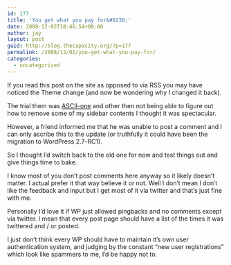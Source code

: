 ```yaml
---
id: 177
title: 'You get what you pay for&#8230;'
date: 2008-12-02T18:46:54+00:00
author: jay
layout: post
guid: http://blog.thecapacity.org/?p=177
permalink: /2008/12/02/you-get-what-you-pay-for/
categories:
  - uncategorized
---
```

If you read this post on the site as opposed to via RSS you may have noticed the Theme change (and now be wondering why I changed it back).

The trial them was [ASCII-one](http://www.smashingmagazine.com/2008/12/02/ascii-one-a-free-wordpress-theme/) and other then not being able to figure out how to remove some of my sidebar contents I thought it was spectacular.

However, a friend informed me that he was unable to post a comment and I can only ascribe this to the update (or truthfully it could have been the migration to WordPress 2.7-RC1).

So I thought I&#8217;d switch back to the old one for now and test things out and give things time to bake.

I know most of you don&#8217;t post comments here anyway so it likely doesn&#8217;t matter. I actual prefer it that way believe it or not. Well I don&#8217;t mean I don&#8217;t like the feedback and input but I get most of it via twitter and that&#8217;s just fine with me.

Personally I&#8217;d love it if WP just allowed pingbacks and no comments except via twitter. I mean that every post page should have a list of the times it was twittered and / or posted.

I just don&#8217;t think every WP should have to maintain it&#8217;s own user authentication system, and judging by the constant &#8220;new user registrations&#8221; which look like spammers to me, I&#8217;d be happy not to.